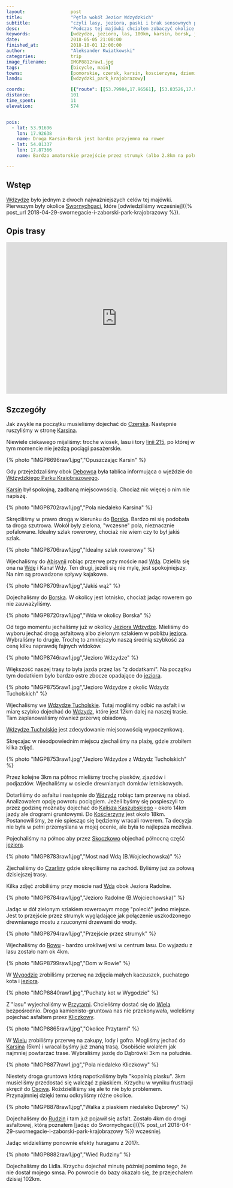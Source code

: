 ```yaml
---
layout:                 post
title:                  "Pętla wokół Jezior Wdzydzkich"
subtitle:               "czyli lasy, jeziora, paski i brak sensownych połączeń kolejowych"
desc:                   "Podczas tej majówki chciałem zobaczyć okolice Swornychgaci i Wdzydze. Tego dnia przyszła pora na Wdzydze, które okazało się być ciekawym miejscem jednak brak sensownego połączenia kolejowego z Kościerzyny zmusił nas do zrobienia kilku kilometrów więcej."
keywords:               [wdzydze, jezioro, las, 100km, karsin, borsk, jezioro radolne, jezioro gołuń, czarlina, wiele]
date:                   2018-05-05 21:00:00
finished_at:            2018-10-01 12:00:00
author:                 "Aleksander Kwiatkowski"
categories:             trip
image_filename:         IMGP8812raw1.jpg
tags:                   [bicycle, main]
towns:                  [pomorskie, czersk, karsin, koscierzyna, dziemiany]
lands:                  [wdzydzki_park_krajobrazowy]

coords:                 [{"route": [[53.79984,17.96561], [53.83526,17.94810], [53.85962,17.96243], [53.90257,17.93179], [53.90788,17.92046], [53.93073,17.93969], [53.94296,17.93814], [53.95786,17.91823], [53.97517,17.92698], [54.00010,17.92656], [53.99909,17.99170], [54.00232,17.99711], [54.01630,17.99488], [54.00913,17.97565], [54.01176,17.94003], [54.02335,17.94913], [54.03530,17.93771], [54.02517,17.91557], [54.01917,17.91531], [54.01549,17.87257], [53.99082,17.87643], [53.98719,17.87051], [53.98542,17.88278], [53.97745,17.89205], [53.95750,17.89317], [53.94750,17.87592], [53.92310,17.86201], [53.89645,17.85454], [53.87470,17.86012], [53.85931,17.85197], [53.84083,17.81472], [53.82873,17.85720], [53.79999,17.96518]], "type": "bicycle"}]
distance:               101
time_spent:             11
elevation:              574


pois:
  - lat: 53.91696
    lon: 17.92638
    name: Droga Karsin-Borsk jest bardzo przyjemna na rower
  - lat: 54.01337
    lon: 17.87366
    name: Bardzo amatorskie przejście przez strumyk (albo 2.8km na południe)

---
```


[wiki-linia-215]: https://pl.wikipedia.org/wiki/Linia_kolejowa_nr_215

[wiki-wdzydze]: https://pl.wikipedia.org/wiki/Wdzydze_(gmina_Ko%C5%9Bcierzyna)
[wiki-swornegacie]: https://pl.wikipedia.org/wiki/Swornegacie
[wiki-czersk]: https://pl.wikipedia.org/wiki/Czersk
[wiki-karsin]: https://pl.wikipedia.org/wiki/Karsin
[wiki-debowiec]: https://pl.wikipedia.org/wiki/D%C4%99bowiec_(wojew%C3%B3dztwo_pomorskie)
[wiki-wdzydzki-park]: https://pl.wikipedia.org/wiki/Wdzydzki_Park_Krajobrazowy
[wiki-borsk]: https://pl.wikipedia.org/wiki/Borsk
[wiki-abisynia]: https://pl.wikipedia.org/wiki/Abisynia_(gmina_Karsin)
[wiki-wda]: https://pl.wikipedia.org/wiki/Wda_(rzeka)
[wiki-jezioro-wdzydze]: https://pl.wikipedia.org/wiki/Wdzydze_(jezioro)
[wiki-wdzydze-tucholskie]: https://pl.wikipedia.org/wiki/Wdzydze_Tucholskie
[wiki-kalisz-kaszubski]: https://pl.wikipedia.org/wiki/Kalisz_Kaszubski
[wiki-koscierzyna]: https://pl.wikipedia.org/wiki/Ko%C5%9Bcierzyna
[wiki-skoczkowo]: https://pl.wikipedia.org/wiki/Skoczkowo_(wojew%C3%B3dztwo_pomorskie)
[wiki-czarlina]: https://pl.wikipedia.org/wiki/Czarlina
[wiki-row]: https://pl.wikipedia.org/wiki/R%C3%B3w_(wojew%C3%B3dztwo_pomorskie)
[wiki-wygoda]: https://pl.wikipedia.org/wiki/Wygoda_(gmina_Karsin)
[wiki-przytarnia]: https://pl.wikipedia.org/wiki/Przytarnia
[wiki-wiele]: https://pl.wikipedia.org/wiki/Wiele_(wojew%C3%B3dztwo_pomorskie)
[wiki-kliczkowy]: https://pl.wikipedia.org/wiki/Kliczkowy
[wiki-osowo]: https://pl.wikipedia.org/wiki/Osowo_(powiat_ko%C5%9Bcierski)
[wiki-rudziny]: https://pl.wikipedia.org/wiki/Rudziny_(wojew%C3%B3dztwo_pomorskie)

## Wstęp

[Wdzydze][wiki-wdzydze] było jednym z dwoch najważniejszych celów tej majówki.
Pierwszym były okolice [Swornychgaci][wiki-swornegacie],
które [odwiedziliśmy wcześniej]({% post_url 2018-04-29-swornegacie-i-zaborski-park-krajobrazowy %}).

## Opis trasy

<iframe height='405' width='590' frameborder='0' allowtransparency='true' scrolling='no' src='https://www.strava.com/activities/1551769462/embed/6cfb89a0f71cba6c21038876422897d7eef193d4'></iframe>

## Szczegóły

Jak zwykle na początku musieliśmy dojechać do [Czerska][wiki-czersk].
Następnie ruszyliśmy w stronę [Karsina][wiki-karsin].

Niewiele ciekawego mijaliśmy: troche wiosek, lasu i
tory [linii 215][wiki-linia-215], po której w tym momencie nie jeżdzą
pociągi pasażerskie.

{% photo "IMGP8696raw1.jpg","Opuszczając Karsin" %}

Gdy przejeżdzaliśmy obok [Dębowca][wiki-debowiec] była tablica
informująca o wjeździe do [Wdzydzkiego Parku Krajobrazowego][wiki-wdzydzki-park].

[Karsin][wiki-karsin] był spokojną, zadbaną miejscowością. Chociaż
nic więcej o nim nie napiszę.

{% photo "IMGP8702raw1.jpg","Pola niedaleko Karsina" %}

Skręciliśmy w prawo drogą w kierunku do [Borska][wiki-borsk].
Bardzo mi się podobała ta droga szutrowa. Wokół były zielona, "wczesne" pola,
nieznacznie pofalowane. Idealny szlak rowerowy, chociaż nie wiem czy to był
jakiś szlak.

{% photo "IMGP8706raw1.jpg","Idealny szlak rowerowy" %}

Wjechaliśmy do [Abisynii][wiki-abisynia] robiąc przerwę
przy moście nad [Wdą][wiki-wda]. Dzieliła się ona na
[Wdę][wiki-wda] i Kanał Wdy. Ten drugi, jeżeli się
nie mylę, jest spokojniejszy. Na nim są prowadzone spływy kajakowe.

{% photo "IMGP8709raw1.jpg","Jakiś wąż" %}

Dojechaliśmy do [Borska][wiki-borsk]. W okolicy jest lotnisko, chociaż
jadąc rowerem go nie zauważyliśmy.

{% photo "IMGP8720raw1.jpg","Wda w okolicy Borska" %}

Od tego momentu jechaliśmy już w okolicy [Jeziora Wdzydze][wiki-jezioro-wdzydze].
Mieliśmy do wyboru jechać drogą asfaltową albo zielonym szlakiem
w pobliżu [jeziora][wiki-jezioro-wdzydze].
Wybraliśmy to drugie. Trochę to zmniejszyło naszą średnią szybkość
za cenę kilku naprawdę fajnych widoków.

{% photo "IMGP8746raw1.jpg","Jezioro Wdzydze" %}

Większość naszej trasy to była jazda przez las "z dodatkami". Na początku tym
dodatkiem było bardzo ostre zbocze opadające do [jeziora][wiki-jezioro-wdzydze].

{% photo "IMGP8755raw1.jpg","Jezioro Wdzydze z okolic Wdzydz Tucholskich" %}

Wjechaliśmy we [Wdzydze Tucholskie][wiki-wdzydze-tucholskie].
Tutaj mogliśmy odbić na asfalt i w miarę szybko dojechać do
[Wdzydz][wiki-wdzydze], które jest 12km dalej na naszej trasie.
Tam zaplanowaliśmy również przerwę obiadową.

[Wdzydze Tucholskie][wiki-wdzydze-tucholskie] jest zdecydowanie
miejscowością wypoczynkową.

Skręcajac w nieodpowiednim miejscu zjechaliśmy na plażę, gdzie zrobiłem
kilka zdjęć.

{% photo "IMGP8753raw1.jpg","Jezioro Wdzydze z Wdzydz Tucholskich" %}

Przez kolejne 3km na północ mieliśmy trochę piasków, zjazdów i podjazdów.
Wjechaliśmy w osiedle drewnianych domków letniskowych.

Dotarliśmy do asfaltu i następnie do [Wdzydz][wiki-wdzydze] robiąc
tam przerwę na obiad. Analizowałem opcję powrotu pociągiem.
Jeżeli byśmy się pospieszyli to przez godzinę możnaby dojechać do
[Kalisza Kaszubskiego][wiki-kalisz-kaszubski] - około 14km jazdy ale
drogrami gruntowymi. Do [Kościerzyny][wiki-koscierzyna]
jest około 18km. Postanowiliśmy, że nie spiesząc się będziemy wracali
rowerem. Ta decyzja nie była w pełni przemyślana w mojej ocenie, ale
była to najlepsza możliwa.

Pojechaliśmy na północ aby przez [Skoczkowo][wiki-skoczkowo]
objechać północną część [jeziora][wiki-jezioro-wdzydze].

{% photo "IMGP8783raw1.jpg","Most nad Wdą (B.Wojciechowska)" %}

Zjechaliśmy do [Czarliny][wiki-czarlina] gdzie skręciliśmy na zachód.
Byliśmy już za połową dzisiejszej trasy.

Kilka zdjęć zrobiliśmy przy moście nad [Wdą][wiki-wda] obok
Jeziora Radolne.

{% photo "IMGP8784raw1.jpg","Jezioro Radolne (B.Wojciechowska)" %}

Jadąc w dół zielonym szlakiem rowerowym mogę "polecić" jedno miejsce.
Jest to przejście przez strumyk wyglądające jak połączenie
uszkodzonego drewnianego mostu z rzuconymi drzewami do wody.

{% photo "IMGP8794raw1.jpg","Przejście przez strumyk" %}

Wjechaliśmy do [Rowu][wiki-row] - bardzo urokliwej wsi w centrum lasu.
Do wyjazdu z lasu zostało nam ok 4km.

{% photo "IMGP8799raw1.jpg","Dom w Rowie" %}

W [Wygodzie][wiki-wygoda] zrobiliśmy przerwę na zdjęcia małych kaczuszek,
puchatego kota i [jeziora][wiki-jezioro-wdzydze].

{% photo "IMGP8840raw1.jpg","Puchaty kot w Wygodzie" %}

Z "lasu" wyjechaliśmy w [Przytarni][wiki-przytarnia]. Chcieliśmy dostać
się do [Wiela][wiki-wiele] bezpośrednio. Droga kamienisto-gruntowa nas
nie przekonywała, woleliśmy pojechać asfaltem przez
[Kliczkowy][wiki-kliczkowy].

{% photo "IMGP8865raw1.jpg","Okolice Przytarni" %}

W [Wielu][wiki-wiele] zrobiliśmy przerwę na zakupy, lody i gofra.
Mogliśmy jechać do [Karsina][wiki-karsin] (5km) i wracalibyśmy
już znaną trasą. Osobiście wolałem jak najmniej powtarzać trase.
Wybraliśmy jazdę do Dąbrówki 3km na południe.

{% photo "IMGP8877raw1.jpg","Pola niedaleko Kliczkowy" %}

Niestety droga gruntowa którą napotkaliśmy była "kopalnią piasku".
3km musieliśmy przedostać się walcząć z piaskiem.
Krzychu w wyniku frustracji skręcił do [Osowa][wiki-osowo].
Roździeliliśmy się ale to nie było problemem. Przynajmniej dzięki temu
odkryliśmy różne okolice.

{% photo "IMGP8878raw1.jpg","Walka z piaskiem niedaleko Dąbrowy" %}

Dojechaliśmy do [Rudzin][wiki-rudziny] i tam już pojawił
się asfalt. Zostało 4km do drogi asfaltowej, którą poznałem
[jadąc do Swornychgaci]({% post_url 2018-04-29-swornegacie-i-zaborski-park-krajobrazowy %})
wcześniej.

Jadąc widzieliśmy ponownie efekty huraganu z 2017r.

{% photo "IMGP8882raw1.jpg","Wieć Rudziny" %}

Dojechaliśmy do Lidla. Krzychu dojechał minutę później pomimo tego, że nie
dostał mojego smsa. Po powrocie
do bazy okazało się, że przejechałem dzisiaj 102km.
